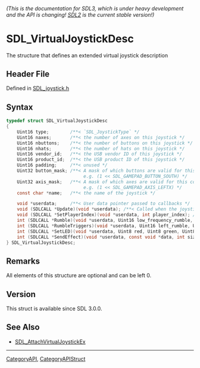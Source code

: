 ###### (This is the documentation for SDL3, which is under heavy development and the API is changing! [SDL2](https://wiki.libsdl.org/SDL2/) is the current stable version!)
# SDL_VirtualJoystickDesc

The structure that defines an extended virtual joystick description

## Header File

Defined in [SDL_joystick.h](https://github.com/libsdl-org/SDL/blob/main/include/SDL3/SDL_joystick.h)

## Syntax

```c
typedef struct SDL_VirtualJoystickDesc
{
    Uint16 type;        /**< `SDL_JoystickType` */
    Uint16 naxes;       /**< the number of axes on this joystick */
    Uint16 nbuttons;    /**< the number of buttons on this joystick */
    Uint16 nhats;       /**< the number of hats on this joystick */
    Uint16 vendor_id;   /**< the USB vendor ID of this joystick */
    Uint16 product_id;  /**< the USB product ID of this joystick */
    Uint16 padding;     /**< unused */
    Uint32 button_mask; /**< A mask of which buttons are valid for this controller
                             e.g. (1 << SDL_GAMEPAD_BUTTON_SOUTH) */
    Uint32 axis_mask;   /**< A mask of which axes are valid for this controller
                             e.g. (1 << SDL_GAMEPAD_AXIS_LEFTX) */
    const char *name;   /**< the name of the joystick */

    void *userdata;     /**< User data pointer passed to callbacks */
    void (SDLCALL *Update)(void *userdata); /**< Called when the joystick state should be updated */
    void (SDLCALL *SetPlayerIndex)(void *userdata, int player_index); /**< Called when the player index is set */
    int (SDLCALL *Rumble)(void *userdata, Uint16 low_frequency_rumble, Uint16 high_frequency_rumble); /**< Implements SDL_RumbleJoystick() */
    int (SDLCALL *RumbleTriggers)(void *userdata, Uint16 left_rumble, Uint16 right_rumble); /**< Implements SDL_RumbleJoystickTriggers() */
    int (SDLCALL *SetLED)(void *userdata, Uint8 red, Uint8 green, Uint8 blue); /**< Implements SDL_SetJoystickLED() */
    int (SDLCALL *SendEffect)(void *userdata, const void *data, int size); /**< Implements SDL_SendJoystickEffect() */
} SDL_VirtualJoystickDesc;
```

## Remarks

All elements of this structure are optional and can be left 0.

## Version

This struct is available since SDL 3.0.0.

## See Also

* [SDL_AttachVirtualJoystickEx](SDL_AttachVirtualJoystickEx)

----
[CategoryAPI](CategoryAPI), [CategoryAPIStruct](CategoryAPIStruct)

